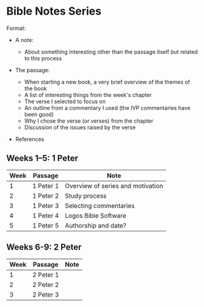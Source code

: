 # Bible Notes Series

Format:

- A note:
  - About something interesting other than the passage itself but related to
    this process

- The passage:
  - When starting a new book, a very brief overview of the themes of the book
  - A list of interesting things from the week's chapter
  - The verse I selected to focus on
  - An outline from a commentary I used (the IVP commentaries have been good)
  - Why I chose the verse (or verses) from the chapter
  - Discussion of the issues raised by the verse

- References

## Weeks 1–5: 1 Peter

| Week | Passage   | Note                              |
|------|-----------|-----------------------------------|
| 1    | 1 Peter 1 | Overview of series and motivation |
| 2    | 1 Peter 2 | Study process                     |
| 3    | 1 Peter 3 | Selecting commentaries            |
| 4    | 1 Peter 4 | Logos Bible Software              |
| 5    | 1 Peter 5 | Authorship and date?              |

## Weeks 6-9: 2 Peter

| Week | Passage   | Note |
|------|-----------|------|
| 1    | 2 Peter 1 |      |
| 2    | 2 Peter 2 |      |
| 3    | 2 Peter 3 |      |
